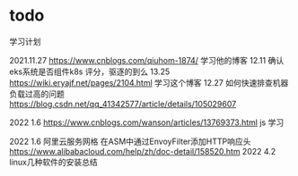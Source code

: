 # todo
学习计划

2021.11.27 https://www.cnblogs.com/qiuhom-1874/  学习他的博客
     12.11 确认eks系统是否组件k8s 评分，驱逐的到么
     13.25 https://wiki.eryajf.net/pages/2104.html 学习这个博客
     12.27 如何快速排查机器负载过高的问题 https://blog.csdn.net/qq_41342577/article/details/105029607

2022 1.6  https://www.cnblogs.com/wanson/articles/13769373.html js 学习

2022 1.6 阿里云服务网格 在ASM中通过EnvoyFilter添加HTTP响应头 https://www.alibabacloud.com/help/zh/doc-detail/158520.htm
2022 4.2 linux几种软件的安装总结
